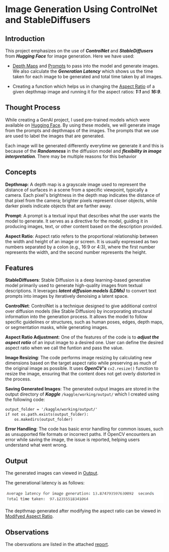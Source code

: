 # Image Generation Using ControlNet and StableDiffusers

## Introduction
This project emphasizes on the use of ***ControlNet*** and ***StableDiffusers*** from ***Hugging Face*** for image generation. Here we have used:

- [Depth Maps](depthmaps) and [Prompts](prompts) to pass into the model and generate images. We also calculate the ***Generation Latency*** which shows us the time taken for each image to be generated and total time taken by all images.

- Creating a function which helps us in changing the [Aspect Ratio](aspect_Ratio) of a given depthmap image and running it for the aspect ratios: ***1:1*** and ***16:9***.

## Thought Process
While creating a GenAI project, I used pre-trained models which were available on [Hugging Face](https://huggingface.co/). 
By using these models, we will generate image from the prompts and depthmaps of the images. 
The prompts that we use are used to label the images that are generated. 

Each image will be generated differently everytime we generate it and this is because of the ***Randomness*** in the diffusion model and ***flexibility in image interpretation***. There may be multiple reasons for this behavior 

## Concepts
**Depthmap**: A depth map is a grayscale image used to represent the distance of surfaces in a scene from a specific viewpoint, typically a camera. Each pixel's brightness in the depth map indicates the distance of that pixel from the camera; brighter pixels represent closer objects, while darker pixels indicate objects that are farther away.

**Prompt**: A prompt is a textual input that describes what the user wants the model to generate. It serves as a directive for the model, guiding it in producing images, text, or other content based on the description provided.

**Aspect Ratio**: Aspect ratio refers to the proportional relationship between the width and height of an image or screen. It is usually expressed as two numbers separated by a colon (e.g., 16:9 or 4:3), where the first number represents the width, and the second number represents the height.

## Features
**StableDiffusers**: Stable Diffusion is a deep learning-based generative model primarily used to generate high-quality images from textual descriptions. It leverages ***latent diffusion models (LDMs)*** to convert text prompts into images by iteratively denoising a latent space. 

**ControlNet**: ControlNet is a technique designed to give additional control over diffusion models (like Stable Diffusion) by incorporating structural information into the generation process. It allows the model to follow specific guidelines or structures, such as human poses, edges, depth maps, or segmentation masks, while generating images.

**Aspect Ratio Adjustment**: One of the features of the code is to ***adjust the aspect ratio*** of an input image to a desired one. User can define the desired aspect ratio when we call the funtion and pass the value.

**Image Resizing**: The code performs image resizing by calculating new dimensions based on the target aspect ratio while preserving as much of the original image as possible.
It uses ***OpenCV's*** `cv2.resize()` function to resize the image, ensuring that the content does not get overly distorted in the process.

**Saving Generated Images**: The generated output images are stored in the output directory of ***Kaggle*** `/kaggle/working/output/` which I created using the following code: 
``` 
output_folder = '/kaggle/working/output/'
if not os.path.exists(output_folder):
    os.makedirs(output_folder)
```
**Error Handling**: The code has basic error handling for common issues, such as unsupported file formats or incorrect paths. If OpenCV encounters an error while saving the image, the issue is reported, helping users understand what went wrong.


## Output
The generated images can viewed in [Output](<generated image>).

The generational latency is as follows:

![Generational Latency](https://github.com/aman-agarwal-0205/Avataar/raw/main/generational%20latency.png)

The depthmap generated after modifying the aspect ratio can be viewed in [Modifyed Aspect Ratio](aspect_Ratio).

## Observations
The obersvations are listed in the attached [report](<Project Report.pdf>).
